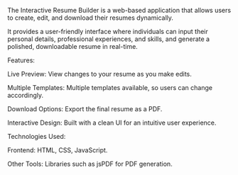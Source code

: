 The Interactive Resume Builder is a web-based application that allows users to create, edit, and download their resumes dynamically. 

It provides a user-friendly interface where individuals can input their personal details, professional experiences, and skills, and generate a polished, downloadable resume in real-time.

Features:

Live Preview: View changes to your resume as you make edits.


Multiple Templates: Multiple templates available, so users can change accordingly.


Download Options: Export the final resume as a PDF.

Interactive Design: Built with a clean UI for an intuitive user experience.

Technologies Used:

Frontend: HTML, CSS, JavaScript.

Other Tools: Libraries such as jsPDF for PDF generation.
